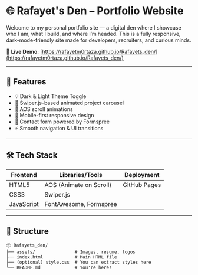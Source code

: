 # 🌐 Rafayet's Den – Portfolio Website

Welcome to my personal portfolio site — a digital den where I showcase who I am, what I build, and where I’m headed. This is a fully responsive, dark-mode-friendly site made for developers, recruiters, and curious minds.

🔗 **Live Demo**: [https://rafayetm0rtaza.github.io/Rafayets_den/](https://rafayetm0rtaza.github.io/Rafayets_den/)

---

## 🚀 Features

- 💡 Dark & Light Theme Toggle
- 🔀 Swiper.js-based animated project carousel
- 🎯 AOS scroll animations
- 📱 Mobile-first responsive design
- 📨 Contact form powered by Formspree
- ⚡ Smooth navigation & UI transitions

---

## 🛠️ Tech Stack

| Frontend | Libraries/Tools       | Deployment     |
|----------|------------------------|----------------|
| HTML5    | AOS (Animate on Scroll) | GitHub Pages   |
| CSS3     | Swiper.js              |                |
| JavaScript | FontAwesome, Formspree |              |

---

## 📁 Structure

```plaintext
📦 Rafayets_den/
├── assets/               # Images, resume, logos
├── index.html            # Main HTML file
├── (optional) style.css  # You can extract styles here
└── README.md             # You're here!
